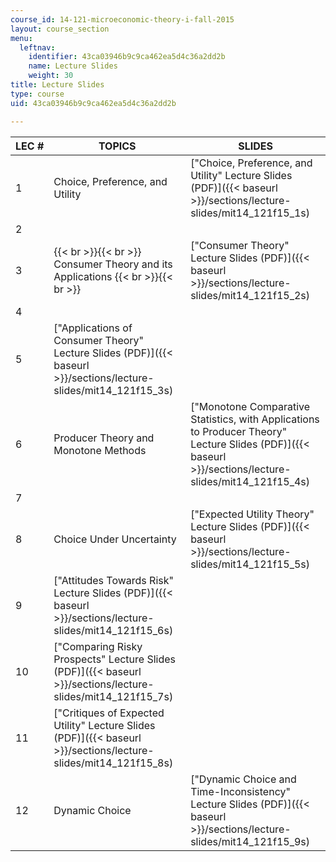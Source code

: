 ```yaml
---
course_id: 14-121-microeconomic-theory-i-fall-2015
layout: course_section
menu:
  leftnav:
    identifier: 43ca03946b9c9ca462ea5d4c36a2dd2b
    name: Lecture Slides
    weight: 30
title: Lecture Slides
type: course
uid: 43ca03946b9c9ca462ea5d4c36a2dd2b

---
```


| LEC # | TOPICS | SLIDES |
| --- | --- | --- |
| 1 | Choice, Preference, and Utility | ["Choice, Preference, and Utility" Lecture Slides (PDF)]({{< baseurl >}}/sections/lecture-slides/mit14_121f15_1s) |
| 2 |
| 3 |  {{< br >}}{{< br >}} Consumer Theory and its Applications {{< br >}}{{< br >}}  | ["Consumer Theory" Lecture Slides (PDF)]({{< baseurl >}}/sections/lecture-slides/mit14_121f15_2s) |
| 4 |
| 5 | ["Applications of Consumer Theory" Lecture Slides (PDF)]({{< baseurl >}}/sections/lecture-slides/mit14_121f15_3s) |
| 6 | Producer Theory and Monotone Methods | ["Monotone Comparative Statistics, with Applications to Producer Theory" Lecture Slides (PDF)]({{< baseurl >}}/sections/lecture-slides/mit14_121f15_4s) |
| 7 |
| 8 | Choice Under Uncertainty | ["Expected Utility Theory" Lecture Slides (PDF)]({{< baseurl >}}/sections/lecture-slides/mit14_121f15_5s) |
| 9 | ["Attitudes Towards Risk" Lecture Slides (PDF)]({{< baseurl >}}/sections/lecture-slides/mit14_121f15_6s) |
| 10 | ["Comparing Risky Prospects" Lecture Slides (PDF)]({{< baseurl >}}/sections/lecture-slides/mit14_121f15_7s) |
| 11 | ["Critiques of Expected Utility" Lecture Slides (PDF)]({{< baseurl >}}/sections/lecture-slides/mit14_121f15_8s) |
| 12 | Dynamic Choice | ["Dynamic Choice and Time-Inconsistency" Lecture Slides (PDF)]({{< baseurl >}}/sections/lecture-slides/mit14_121f15_9s)